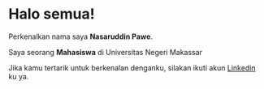 # Halo semua! 

Perkenalkan nama saya **Nasaruddin Pawe**.<br>

Saya seorang **Mahasiswa** di Universitas Negeri Makassar <br>

Jika kamu tertarik untuk berkenalan denganku, silakan ikuti akun [Linkedin](https://www.linkedin.com/in/nasaruddin-pawe/) ku ya.
